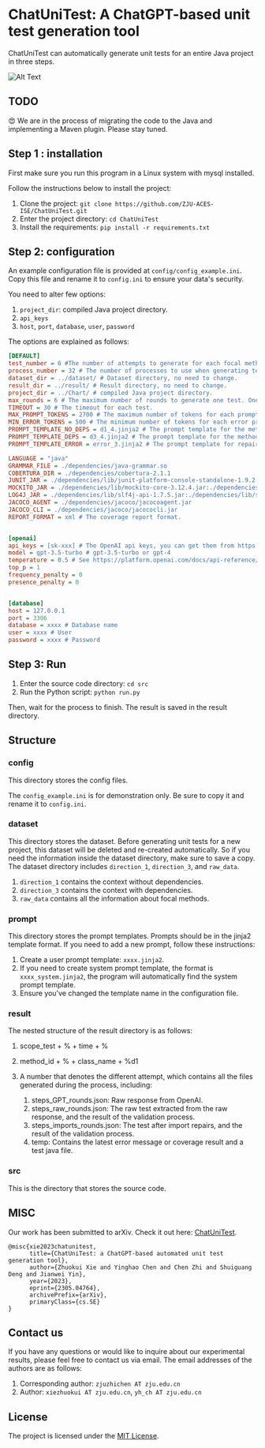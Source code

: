 # ChatUniTest: A ChatGPT-based unit test generation tool

ChatUniTest can automatically generate unit tests for an entire Java project in three steps.


![Alt Text](demo.gif)



## TODO

:heart_eyes: We are in the process of migrating the code to the Java and implementing a Maven plugin. Please stay tuned.

## Step 1 : installation
First make sure you run this program in a Linux system with mysql installed.

Follow the instructions below to install the project:

1. Clone the project: `git clone https://github.com/ZJU-ACES-ISE/ChatUniTest.git`
2. Enter the project directory: `cd ChatUniTest`
3. Install the requirements: `pip install -r requirements.txt`

## Step 2: configuration

An example configuration file is provided at `config/config_example.ini`. Copy this file and rename it to `config.ini`
to ensure your data's security.

You need to alter few options:

1. `project_dir`: compiled Java project directory.
2. `api_keys`
3. `host`, `port`, `database`, `user`, `password`

The options are explained as follows:

```ini
[DEFAULT]
test_number = 6 #The number of attempts to generate for each focal method.
process_number = 32 # The number of processes to use when generating tests.
dataset_dir = ../dataset/ # Dataset directory, no need to change.
result_dir = ../result/ # Result directory, no need to change.
project_dir = ../Chart/ # compiled Java project directory.
max_rounds = 6 # The maximum number of rounds to generate one test. One round for generation, 5 rounds for repairing the test.
TIMEOUT = 30 # The timeout for each test.
MAX_PROMPT_TOKENS = 2700 # The maximum number of tokens for each prompt.
MIN_ERROR_TOKENS = 500 # The minimum number of tokens for each error prompt.
PROMPT_TEMPLATE_NO_DEPS = d1_4.jinja2 # The prompt template for the method with no dependencies.
PROMPT_TEMPLATE_DEPS = d3_4.jinja2 # The prompt template for the method with dependencies.
PROMPT_TEMPLATE_ERROR = error_3.jinja2 # The prompt template for repairing the test.

LANGUAGE = "java"
GRAMMAR_FILE = ./dependencies/java-grammar.so
COBERTURA_DIR = ./dependencies/cobertura-2.1.1
JUNIT_JAR = ./dependencies/lib/junit-platform-console-standalone-1.9.2.jar
MOCKITO_JAR = ./dependencies/lib/mockito-core-3.12.4.jar:./dependencies/lib/mockito-inline-3.12.4.jar:./dependencies/lib/mockito-junit-jupiter-3.12.4.jar:./dependencies/lib/byte-buddy-1.14.4.jar:./dependencies/lib/byte-buddy-agent-1.14.4.jar:./dependencies/lib/objenesis-3.3.jar
LOG4J_JAR = ./dependencies/lib/slf4j-api-1.7.5.jar:./dependencies/lib/slf4j-log4j12-1.7.12.jar:./dependencies/lib/log4j-1.2.17.jar
JACOCO_AGENT = ./dependencies/jacoco/jacocoagent.jar
JACOCO_CLI = ./dependencies/jacoco/jacococli.jar
REPORT_FORMAT = xml # The coverage report format.


[openai]
api_keys = [sk-xxx] # The OpenAI api keys, you can get them from https://platform.openai.com/account/api-keys
model = gpt-3.5-turbo # gpt-3.5-turbo or gpt-4
temperature = 0.5 # See https://platform.openai.com/docs/api-reference/chat/create
top_p = 1
frequency_penalty = 0
presence_penalty = 0


[database]
host = 127.0.0.1
port = 3306
database = xxxx # Database name
user = xxxx # User
password = xxxx # Password
```

## Step 3: Run

1. Enter the source code directory: `cd src`
2. Run the Python script: `python run.py`

Then, wait for the process to finish. The result is saved in the result directory.

## Structure

### config

This directory stores the config files.

The `config_example.ini` is for demonstration only. Be sure to copy it and rename it to `config.ini`.

### dataset

This directory stores the dataset. Before generating unit tests for a new project, this dataset will be deleted and
re-created automatically. So if you need the information inside the dataset directory, make sure to save a copy. The
dataset directory includes `direction_1`, `direction_3`, and `raw_data`.

1. `direction_1` contains the context without dependencies.
2. `direction_3` contains the context with dependencies.
3. `raw_data` contains all the information about focal methods.

### prompt

This directory stores the prompt templates. Prompts should be in the jinja2 template format.
If you need to add a new prompt, follow these instructions:

1. Create a user prompt template: `xxxx.jinja2`.
2. If you need to create system prompt template, the format is `xxxx_system.jinja2`, the program will automatically find
   the system prompt template.
3. Ensure you've changed the template name in the configuration file.

### result

The nested structure of the result directory is as follows:

1. scope_test + % + time + %
2. method_id + % + class_name + %d1
3. A number that denotes the different attempt, which contains all the files generated during the process, including:

    1. steps_GPT_rounds.json: Raw response from OpenAI.
    2. steps_raw_rounds.json: The raw test extracted from the raw response, and the result of the validation process.
    3. steps_imports_rounds.json: The test after import repairs, and the result of the validation process.
    4. temp: Contains the latest error message or coverage result and a test java file.

### src
This is the directory that stores the source code.

## MISC

Our work has been submitted to arXiv. Check it out here: [ChatUniTest](https://arxiv.org/abs/2305.04764).

```
@misc{xie2023chatunitest,
      title={ChatUniTest: a ChatGPT-based automated unit test generation tool}, 
      author={Zhuokui Xie and Yinghao Chen and Chen Zhi and Shuiguang Deng and Jianwei Yin},
      year={2023},
      eprint={2305.04764},
      archivePrefix={arXiv},
      primaryClass={cs.SE}
}
```

## Contact us


If you have any questions or would like to inquire about our experimental results, please feel free to contact us via email. The email addresses of the authors are as follows:

1. Corresponding author: `zjuzhichen AT zju.edu.cn`
2. Author: `xiezhuokui AT zju.edu.cn`, `yh_ch AT zju.edu.cn`

## License

The project is licensed under the [MIT License](https://opensource.org/licenses/MIT).
